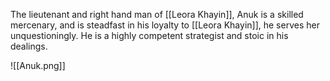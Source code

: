 The lieutenant and right hand man of [[Leora Khayin]], Anuk is a skilled mercenary, and is steadfast in his loyalty to [[Leora Khayin]], he serves her unquestioningly. He is a highly competent strategist and stoic in his dealings.

![[Anuk.png]]
